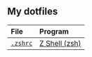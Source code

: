## My dotfiles

| File | Program |
| :-- | :-- |
| [`.zshrc`](./.zshrc) | [Z Shell (zsh)](https://www.zsh.org/) |
